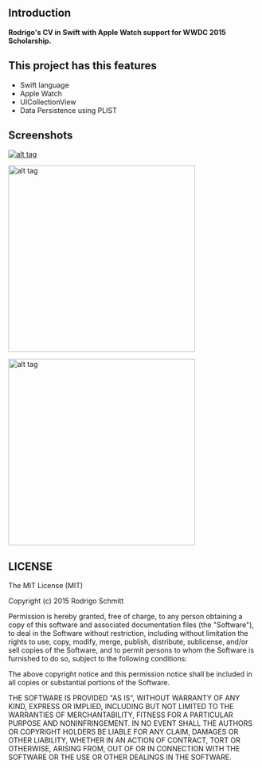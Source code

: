 Introduction
------------

<b>Rodrigo's CV in Swift with Apple Watch support for WWDC 2015 Scholarship.</b>
 
This project has this features
------------

- Swift language
- Apple Watch
- UICollectionView
- Data Persistence using PLIST

Screenshots
------------
<p><a href="http://www.devmac.com.br/images/Watch01.jpg" target="_blank"><img src="http://www.devmac.com.br/images/Watch01.jpg" alt="alt tag" style="max-width:100%;"></a></p>

<p><a href="http://www.devmac.com.br/images/iPhone01.jpg" target="_blank"><img src="http://www.devmac.com.br/images/iPhone01.jpg" alt="alt tag" width="375"></a></p>

<p><a href="http://www.devmac.com.br/images/iPhone02.jpg" target="_blank"><img src="http://www.devmac.com.br/images/iPhone02.jpg" alt="alt tag" width="375""></a></p>

LICENSE
--------------

The MIT License (MIT)

Copyright (c) 2015 Rodrigo Schmitt

Permission is hereby granted, free of charge, to any person obtaining a copy
of this software and associated documentation files (the "Software"), to deal
in the Software without restriction, including without limitation the rights
to use, copy, modify, merge, publish, distribute, sublicense, and/or sell
copies of the Software, and to permit persons to whom the Software is
furnished to do so, subject to the following conditions:

The above copyright notice and this permission notice shall be included in all
copies or substantial portions of the Software.

THE SOFTWARE IS PROVIDED "AS IS", WITHOUT WARRANTY OF ANY KIND, EXPRESS OR
IMPLIED, INCLUDING BUT NOT LIMITED TO THE WARRANTIES OF MERCHANTABILITY,
FITNESS FOR A PARTICULAR PURPOSE AND NONINFRINGEMENT. IN NO EVENT SHALL THE
AUTHORS OR COPYRIGHT HOLDERS BE LIABLE FOR ANY CLAIM, DAMAGES OR OTHER
LIABILITY, WHETHER IN AN ACTION OF CONTRACT, TORT OR OTHERWISE, ARISING FROM,
OUT OF OR IN CONNECTION WITH THE SOFTWARE OR THE USE OR OTHER DEALINGS IN THE
SOFTWARE.
